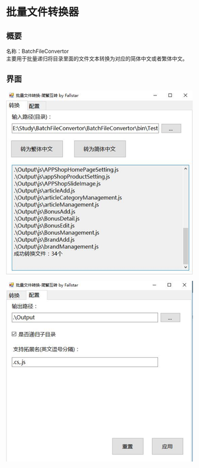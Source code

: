 # 批量文件转换器

## 概要
名称：BatchFileConvertor        
主要用于批量递归将目录里面的文件文本转换为对应的简体中文或者繁体中文。

## 界面

![shot](/Assets/shot1.jpg "shot")


![shot](/Assets/shot2.jpg "shot")
